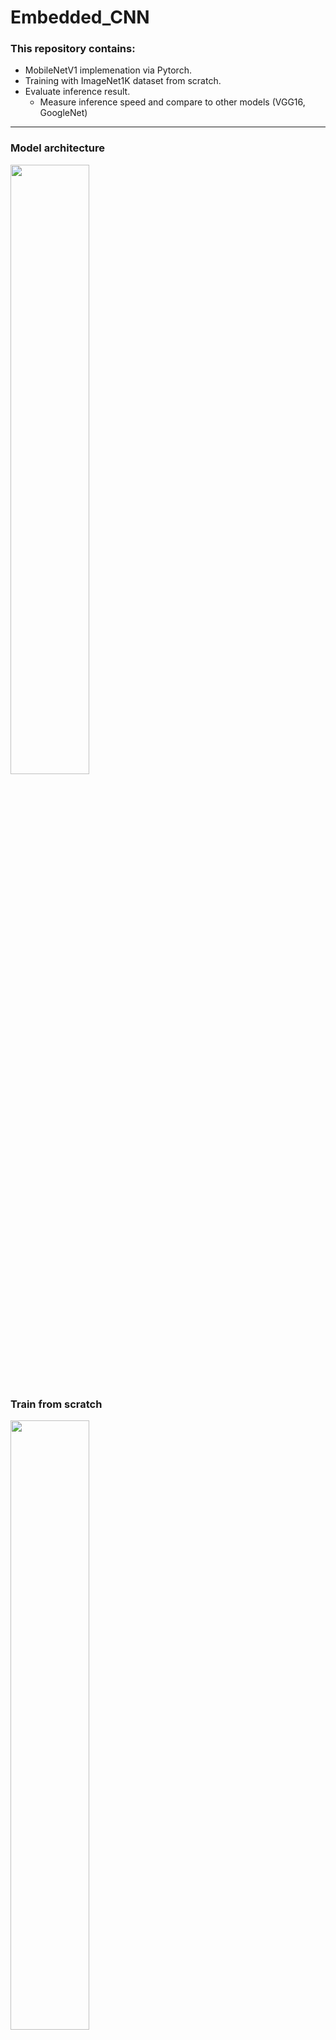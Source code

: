 # Embedded_CNN
### This repository contains:
- MobileNetV1 implemenation via Pytorch.
- Training with ImageNet1K dataset from scratch.
- Evaluate inference result.
   - Measure inference speed and compare to other models (VGG16, GoogleNet)

---

### Model architecture
<img src="https://github.com/scyonggg/Embedded_CNN/assets/77262389/037951e0-6461-4a9f-ae4d-dfb640217656" width="50%" height="50%"/>

### Train from scratch
<img src="https://github.com/scyonggg/Embedded_CNN/assets/77262389/93e07e05-2846-425b-a10a-500390ebd522" width="50%" height="50%"/>

### MobileNet simple implementation in PyTorch
![image](https://github.com/scyonggg/Embedded_CNN/assets/77262389/3be15230-aa73-4e27-8f65-4829030e91a2)

### Evaluate inference speed
- Measure inference time and compare to other models
   - MobileNet is faster for **2x times than GoogleNet** and **6x times than VGG16**
- Refer to `infer_speed.py` for measurement code
<img src="https://github.com/scyonggg/Embedded_CNN/assets/77262389/df5abf1a-f52e-43aa-894c-2f0b1841b303" width="75%" height="75%"/>
